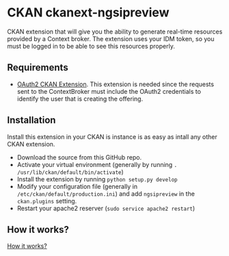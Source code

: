 CKAN ckanext-ngsipreview
=====================

CKAN extension that will give you the ability to generate real-time resources provided by a Context broker. The extension uses your IDM token, so you must be logged in to be able to see this resources properly.


Requirements
------------

* [OAuth2 CKAN Extension](https://github.com/conwetlab/ckanext-oauth2/). This extension is needed since the requests sent to the ContextBroker must include the OAuth2 credentials to identify the user that is creating the offering.


Installation
------------
Install this extension in your CKAN is instance is as easy as intall any other CKAN extension.

* Download the source from this GitHub repo.
* Activate your virtual environment (generally by running `. /usr/lib/ckan/default/bin/activate`)
* Install the extension by running `python setup.py develop`
* Modify your configuration file (generally in `/etc/ckan/default/production.ini`) and add `ngsipreview` in the `ckan.plugins` setting. 
* Restart your apache2 reserver (`sudo service apache2 restart`)

How it works?
------------
[How it works?](https://github.com/gzarrub/ckanext-ngsipreview/blob/master/ckanext/ngsipreview/instructions/how-it-works.md)
